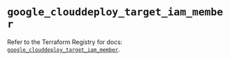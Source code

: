 # `google_clouddeploy_target_iam_member`

Refer to the Terraform Registry for docs: [`google_clouddeploy_target_iam_member`](https://registry.terraform.io/providers/hashicorp/google/5.29.0/docs/resources/clouddeploy_target_iam_member).
